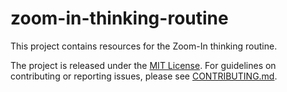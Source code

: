 # zoom-in-thinking-routine

This project contains resources for the Zoom-In thinking routine.

The project is released under the [MIT License](LICENSE).
For guidelines on contributing or reporting issues, please see
[CONTRIBUTING.md](CONTRIBUTING.md).

